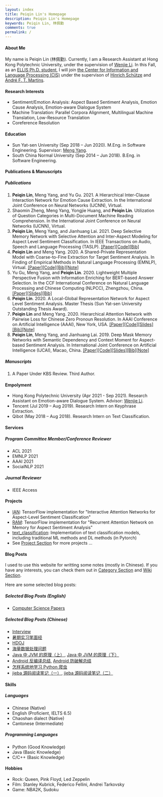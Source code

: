 ```yaml
---
layout: index
title: Peiqin Lin's Homepage
description: Peiqin Lin's Homepage
keywords: Peiqin Lin, 林佩勤
comments: true
permalink: /
---
```


#### About Me

My name is Peiqin Lin (林佩勤). Currently, I am a Research Assistant at Hong Kong Polytechnic University, under the supervision of [Wenjie Li](http://www4.comp.polyu.edu.hk/~cswjli/). In this Fall, as an [ELLIS Ph.D. student](https://ellis.eu/phd-postdoc), I will join [the Center for Information and Language Processing (CIS)](https://schuetze.cis.lmu.de/) under the supervison of [Hinrich Schütze](https://schuetze.cis.lmu.de/team/) and [André F. T. Martins](https://andre-martins.github.io/index.html). 

#### Research Interests

- Sentiment/Emotion Analysis: Aspect Based Sentiment Analysis, Emotion Cause Analysis, Emotion-aware Dialogue System
- Machine Translation: Parallel Corpora Alignment, Multilingual Machine Translation, Low-Resource Translation
- Coreference Resolution

#### Education

- Sun Yat-sen University (Sep 2018 – Jun 2020). M.Eng. in Software Engineering. Supervisor: [Meng Yang](https://scholar.google.com/citations?user=r2nw6DIAAAAJ&hl=en).
- South China Normal University (Sep 2014 – Jun 2018). B.Eng. in Software Engineering.

#### Publications & Manuscripts

##### Publications

1. **Peiqin Lin**, Meng Yang, and Yu Gu. 2021. A Hierarchical Inter-Clause Interaction Network for Emotion Cause Extraction. In the International Joint Conference on Neural Networks (IJCNN), Virtual.
2. Shaomin Zheng, Meng Yang, Yongjie Huang, and **Peiqin Lin**. Utilization of Question Categories in Multi-Document Machine Reading Comprehension. In the International Joint Conference on Neural Networks (IJCNN), Virtual.
3. **Peiqin Lin**, Meng Yang, and Jianhuang Lai. 2021. Deep Selective Memory Network with Selective Attention and Inter-Aspect Modeling for Aspect Level Sentiment Classification. In IEEE Transactions on Audio, Speech and Language Processing (TASLP). [[Paper]](https://ieeexplore.ieee.org/document/9352558)[[Code]](https://github.com/lpq29743/DSMN-SAIM)[[Bib]](assets/file/TASLP21-DSMN-SAIM.txt)
4. **Peiqin Lin** and Meng Yang. 2020. A Shared-Private Representation Model with Coarse-to-Fine Extraction for Target Sentiment Analysis. In Finding of Empirical Methods in Natural Language Processing (EMNLP), Virtual. [[Paper]](https://www.aclweb.org/anthology/2020.findings-emnlp.382.pdf)[[Code]](https://github.com/lpq29743/SPRM)[[Bib]](assets/files/EMNLP20-SPRM.txt)[[Note]](https://zhuanlan.zhihu.com/p/268419578)
5. Yu Gu, Meng Yang, and **Peiqin Lin**. 2020. Lightweight Multiple Perspective Fusion with Information Enriching for BERT-based Answer Selection. In the CCF International Conference on Natural Language Processing and Chinese Computing (NLPCC), Zhengzhou, China. [[Paper]](https://link.springer.com/chapter/10.1007/978-3-030-60450-9_43)[[Slides]](assets/files/NLPCC20-Gu.pdf)[[Bib]](assets/file/NLPCC20-Gu.txt)
6. **Peiqin Lin**. 2020. A Local-Global Representation Network for Aspect Level Sentiment Analysis. Master Thesis (Sun Yat-sen University Outstanding Thesis Award).
7. **Peiqin Lin** and Meng Yang. 2020. Hierarchical Attention Network with Pairwise Loss for Chinese Zero Pronoun Resolution. In AAAI Conference on Artificial Intelligence (AAAI), New York, USA. [[Paper]](https://ojs.aaai.org//index.php/AAAI/article/view/6352)[[Code]](https://github.com/lpq29743/HAN-PL)[[Slides]](assets/files/AAAI20-HAN-PL.pdf)[[Bib]](assets/files/AAAI20-HAN-PL.txt)[[Note]](https://zhuanlan.zhihu.com/p/151387067)
8. **Peiqin Lin**, Meng Yang, and Jianhuang Lai. 2019. Deep Mask Memory Networks with Semantic Dependency and Context Moment for Aspect-based Sentiment Analysis. In International Joint Conference on Artificial Intelligence (IJCAI), Macao, China. [[Paper]](https://www.ijcai.org/Proceedings/2019/0707.pdf)[[Code]](https://github.com/lpq29743/DMMN-SDCM)[[Slides]](assets/files/IJCAI19-DMMN-SDCM.pdf)[[Bib]](assets/files/IJCAI19-DMMN-SDCM.txt)[[Note]](https://zhuanlan.zhihu.com/p/150462314)

##### Manuscripts

1. A Paper Under KBS Review. Third Author.

#### Empolyment

- Hong Kong Polytechnic University (Apr 2021 - Sep 2021). Research Assistant on Emotion-aware Dialogue System. Advisor: [Wenjie Li](http://www4.comp.polyu.edu.hk/~cswjli/).
- Tencent (Jul 2019 – Aug 2019). Research Intern on Keyphrase Extraction.
- Qibot (May 2018 – Aug 2018). Research Intern on Text Classification.

#### Services

##### Program Committee Member/Conference Reviewer

- ACL 2021
- EMNLP 2021
- AAAI 2021
- SocialNLP 2021

##### Journal Reviewer

- IEEE Access

#### Projects

- [IAN](https://github.com/lpq29743/IAN): TensorFlow implementation for "Interactive Attention Networks for Aspect-Level Sentiment Classification"
- [RAM](https://github.com/lpq29743/RAM): TensorFlow implementation for "Recurrent Attention Network on Memory for Aspect Sentiment Analysis"
- [text_classification](https://github.com/lpq29743/text_classification): Implementation of text classification models, including traditional ML methods and DL methods (in Pytorch)
- See [Project Section](https://lpq29743.github.io/project/) for more projects ...

#### Blog Posts

I used to use this website for writting some notes (mostly in Chinese). If you have any interests, you can check them out in [Category Section](https://lpq29743.github.io/category/) and [Wiki Section](https://lpq29743.github.io/wiki/).

Here are some selected blog posts:

##### Selected Blog Posts (English)

- [Computer Science Papers](https://lpq29743.github.io/wiki/computer-science-papers/)

##### Selected Blog Posts (Chinese)

- [Interview](https://lpq29743.github.io/wiki/interview/)
- [暑期实习笔面经](https://lpq29743.github.io/blog/2019/05/22/SummerIntern/)
- [HDOJ](https://lpq29743.github.io/wiki/hdoj/)
- [海量数据处理问题](https://lpq29743.github.io/algorithm/2017/02/20/MassiveData/)
- [Java 中 JVM 的原理（上）](https://lpq29743.github.io/java/2017/02/18/JavaJVM1/), [Java 中 JVM 的原理（下）](https://lpq29743.github.io/java/2017/02/19/JavaJVM2/)
- [Android 反编译总结](https://lpq29743.github.io/android/2016/10/06/AndroidDecompile/), [Android 防破解总结](https://lpq29743.github.io/android/2016/10/07/AndroidSafe/)
- [怎样系统地学习 Python 爬虫](https://lpq29743.github.io/python/2017/05/22/HowToStudyPythonSpider/)
- [jieba 源码阅读笔记（一）](https://lpq29743.github.io/artificialintelligence/2018/12/12/Jieba1/), [jieba 源码阅读笔记（二）](https://lpq29743.github.io/artificialintelligence/2019/02/13/Jieba2/)

#### Skills

##### Languages

- Chinese (Native)
- English (Proficient, IELTS 6.5)
- Chaoshan dialect (Native)
- Cantonese (Intermediate)

##### Programming Languages

- Python (Good Knowledge)
- Java (Basic Knowledge)
- C/C++ (Basic Knowledge)

#### Hobbies

- Rock: Queen, Pink Floyd, Led Zeppelin
- Film: Stanley Kubrick, Federico Fellini, Andrei Tarkovsky
- Game: NBA2K, Sudoku

<!-- ### Social

{% for website in site.data.social %}
* {{ website.sitename }}：[@{{ website.name }}]({{ website.url }})
  {% endfor %} -->

